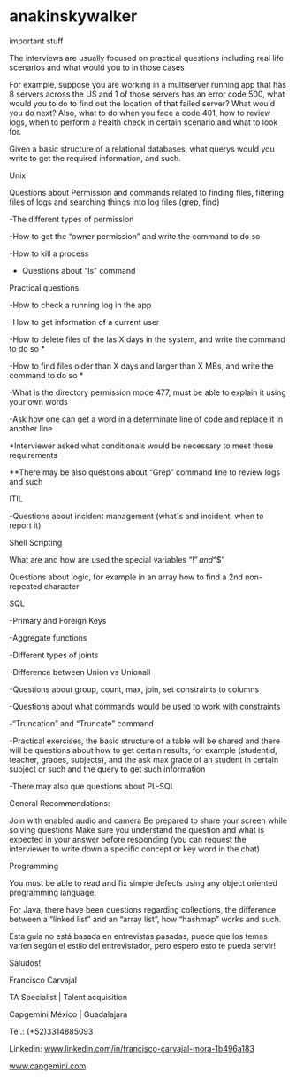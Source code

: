 # anakinskywalker
important stuff


The interviews are usually focused on practical questions including real life scenarios and what would you to in those cases

 

For example, suppose you are working in a multiserver running app that has 8 servers across the US and 1 of those servers has an error code 500, what would you to do to find out the location of that failed server? What would you do next? Also, what to do when you face a code 401, how to review logs, when to perform a health check in certain scenario and what to look for.

 

Given a basic structure of a relational databases, what querys would you write to get the required information, and such.

 

Unix

Questions about Permission and commands related to finding files, filtering files of logs and searching things into log files (grep, find)

-The different types of permission                 

-How to get the “owner permission” and write the command to do so

-How to kill a process

- Questions about “ls” command

 

Practical questions

-How to check a running log in the app

-How to get information of a current user

-How to delete files of the las X days in the system, and write the command to do so *

-How to find files older than X days and larger than X MBs, and write the command to do so *

-What is the directory permission mode 477, must be able to explain it using your own words

-Ask how one can get a word in a determinate line of code and replace it in another line

*Interviewer asked what conditionals would be necessary to meet those requirements

**There may be also questions about “Grep” command line to review logs and such

 

ITIL

-Questions about incident management (what´s and incident, when to report it)

 

Shell Scripting

What are and how are used the special variables “$!” and “$$”

Questions about logic, for example in an array how to find a 2nd non-repeated character

 

SQL

-Primary and Foreign Keys

-Aggregate functions

-Different types of joints

-Difference between Union vs Unionall

-Questions about group, count, max, join, set constraints to columns

-Questions about what commands would be used to work with constraints

-“Truncation” and “Truncate” command

-Practical exercises, the basic structure of a table will be shared and there will be questions about how to get certain results, for example (studentid, teacher, grades, subjects), and the ask max grade of an student in certain subject or such and the query to get such information

-There may also que questions about PL-SQL

 

General Recommendations:

 

Join with enabled audio and camera
Be prepared to share your screen while solving questions
Make sure you understand the question and what is expected in your answer before responding (you can request the interviewer to write down a specific concept or key word in the chat)
 

Programming

You must be able to read and fix simple defects using any object oriented programming language.

 

For Java, there have been questions regarding collections, the difference between a “linked list” and an “array list”, how “hashmap” works and such.

 

Esta guía no está basada en entrevistas pasadas, puede que los temas varíen según el estilo del entrevistador, pero espero esto te pueda servir!

 

Saludos!

 

 

Francisco Carvajal

TA Specialist | Talent acquisition

 

Capgemini México | Guadalajara

Tel.: (+52)3314885093

Linkedin: www.linkedin.com/in/francisco-carvajal-mora-1b496a183

www.capgemini.com
